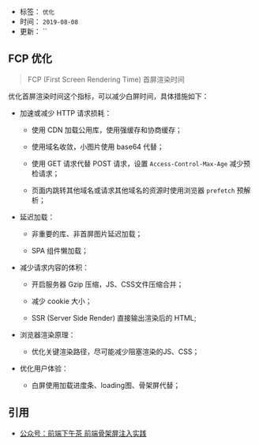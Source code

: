 - 标签： `优化`
- 时间： `2019-08-08`
- 更新： ``

## FCP 优化
> FCP (First Screen Rendering Time) 首屏渲染时间

优化首屏渲染时间这个指标，可以减少白屏时间，具体措施如下：
* 加速或减少 HTTP 请求损耗：
  
  - 使用 CDN 加载公用库，使用强缓存和协商缓存；
  
  - 使用域名收敛，小图片使用 base64 代替；
  
  - 使用 GET 请求代替 POST 请求，设置 `Access-Control-Max-Age` 减少预检请求；
  
  - 页面内跳转其他域名或请求其他域名的资源时使用浏览器 `prefetch` 预解析；
  
* 延迟加载：

  - 非重要的库、非首屏图片延迟加载；
  
  - SPA 组件懒加载；

* 减少请求内容的体积：
  
  - 开启服务器 Gzip 压缩，JS、CSS文件压缩合并；
  
  - 减少 cookie 大小；
  
  - SSR (Server Side Render) 直接输出渲染后的 HTML;

* 浏览器渲染原理：
  
  - 优化关键渲染路径，尽可能减少阻塞渲染的JS、CSS；
  
* 优化用户体验：

  - 白屏使用加载进度条、loading图、骨架屏代替；

## 引用
* [公众号：前端下午茶 前端骨架屏注入实践](https://mp.weixin.qq.com/s/j2XzwLPnalDCNaKkfjH-0Q)